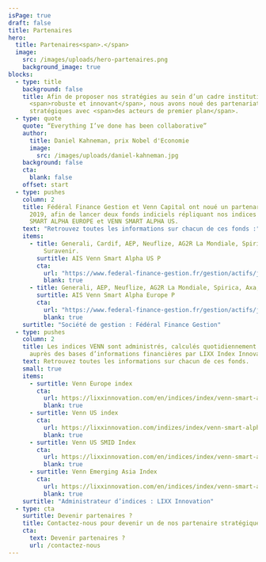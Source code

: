 ```yaml
---
isPage: true
draft: false
title: Partenaires
hero:
  title: Partenaires<span>.</span>
  image:
    src: /images/uploads/hero-partenaires.png
    background_image: true
blocks:
  - type: title
    background: false
    title: Afin de proposer nos stratégies au sein d’un cadre institutionnel
      <span>robuste et innovant</span>, nous avons noué des partenariats
      stratégiques avec <span>des acteurs de premier plan</span>.
  - type: quote
    quote: “Everything I’ve done has been collaborative”
    author:
      title: Daniel Kahneman, prix Nobel d'Economie
      image:
        src: /images/uploads/daniel-kahneman.jpg
    background: false
    cta:
      blank: false
    offset: start
  - type: pushes
    column: 2
    title: Fédéral Finance Gestion et Venn Capital ont noué un partenariat depuis
      2019, afin de lancer deux fonds indiciels répliquant nos indices VENN
      SMART ALPHA EUROPE et VENN SMART ALPHA US.
    text: "Retrouvez toutes les informations sur chacun de ces fonds :"
    items:
      - title: Generali, Cardif, AEP, Neuflize, AG2R La Mondiale, Spirica, Axa,
          Suravenir.
        surtitle: AIS Venn Smart Alpha US P
        cta:
          url: "https://www.federal-finance-gestion.fr/gestion/actifs/jcms/c_101461/ais-venn-smart-alpha-us"
          blank: true
      - title: Generali, AEP, Neuflize, AG2R La Mondiale, Spirica, Axa, Suravenir.
        surtitle: AIS Venn Smart Alpha Europe P
        cta:
          url: "https://www.federal-finance-gestion.fr/gestion/actifs/jcms/c_101452/ais-venn-smart-alpha-europe"
          blank: true
    surtitle: "Société de gestion : Fédéral Finance Gestion"
  - type: pushes
    column: 2
    title: Les indices VENN sont administrés, calculés quotidiennement et disséminés
      auprès des bases d’informations financières par LIXX Index Innovation
    text: Retrouvez toutes les informations sur chacun de ces fonds.
    small: true
    items:
      - surtitle: Venn Europe index
        cta:
          url: https://lixxinnovation.com/en/indices/index/venn-smart-alpha-europe-index
          blank: true
      - surtitle: Venn US index
        cta:
          url: https://lixxinnovation.com/indizes/index/venn-smart-alpha-us-index
          blank: true
      - surtitle: Venn US SMID Index
        cta:
          url: https://lixxinnovation.com/en/indices/index/venn-smart-alpha-us-smid-index
          blank: true
      - surtitle: Venn Emerging Asia Index
        cta:
          url: https://lixxinnovation.com/en/indices/index/venn-smart-alpha-emerging-asia-index
          blank: true
    surtitle: "Administrateur d’indices : LIXX Innovation"
  - type: cta
    surtitle: Devenir partenaires ?
    title: Contactez-nous pour devenir un de nos partenaire stratégiques.
    cta:
      text: Devenir partenaires ?
      url: /contactez-nous
---
```

